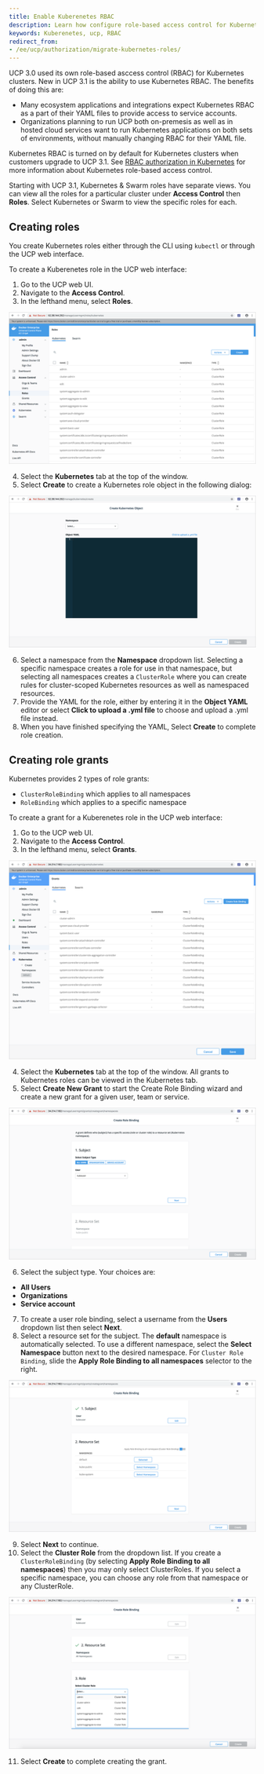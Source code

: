 ```yaml
---
title: Enable Kuberenetes RBAC
description: Learn how configure role-based access control for Kubernetes
keywords: Kuberenetes, ucp, RBAC
redirect_from:
- /ee/ucp/authorization/migrate-kubernetes-roles/
---
```


UCP 3.0 used its own role-based asccess control (RBAC) for Kubernetes clusters. New in UCP 3.1 is the ability to use Kubernetes RBAC. The benefits of doing this are:

- Many ecosystem applications and integrations expect Kubernetes RBAC as a part of their YAML files to provide access to service accounts.
- Organizations planning to run UCP both on-premesis as well as in hosted cloud services want to run Kubernetes applications on both sets of environments, without manually changing RBAC for their YAML file.

Kubernetes RBAC is turned on by default for Kubernetes clusters when customers upgrade to UCP 3.1. See [RBAC authorization in Kubernetes](https://v1-8.docs.kubernetes.io/docs/admin/authorization/rbac/) for more information about Kubernetes role-based access control.

Starting with UCP 3.1, Kubernetes & Swarm roles have separate views. You can view all the roles for a particular cluster under **Access Control** then **Roles**. Select Kubernetes or Swarm to view the specific roles for each.

## Creating roles

You create Kubernetes roles either through the CLI using `kubectl` or through the UCP web interface.

To create a Kuberenetes role in the UCP web interface:

1. Go to the UCP web UI.
2. Navigate to the **Access Control**.
3. In the lefthand menu, select **Roles**.

![Kubernetes Grants in UCP](/ee/ucp/images/kube-rbac-roles.png)

4. Select the **Kubernetes** tab at the top of the window.
5. Select **Create** to create a Kubernetes role object in the following dialog:

![Kubernetes Role Creation in UCP](/ee/ucp/images/kube-role-create.png)

6. Select a namespace from the **Namespace** dropdown list. Selecting a specific namespace creates a role for use in that namespace, but selecting all namespaces creates a `ClusterRole` where you can create rules for cluster-scoped Kubernetes resources as well as namespaced resources.
7. Provide the YAML for the role, either by entering it in the **Object YAML** editor or select **Click to upload a .yml file** to choose and upload a .yml file instead.
8. When you have finished specifying the YAML, Select **Create** to complete role creation.


## Creating role grants

Kubernetes provides 2 types of role grants:

- `ClusterRoleBinding` which applies to all namespaces
- `RoleBinding` which applies to a specific namespace

To create a grant for a Kuberenetes role in the UCP web interface:

1. Go to the UCP web UI.
2. Navigate to the **Access Control**.
3. In the lefthand menu, select  **Grants**.

![Kubernetes Grants in UCP](/ee/ucp/images/kube-rbac-grants.png)

4. Select the **Kubernetes** tab at the top of the window. All grants to Kubernetes roles can be viewed in the Kubernetes tab.
5. Select **Create New Grant** to start the Create Role Binding wizard and create a new grant for a given user, team or service.

![Kubernetes Create Role Binding in UCP](../../images/kube-grant-wizard.png)

6. Select the subject type. Your choices are:
-  **All Users**
-  **Organizations**
-  **Service account**
7. To create a user role binding, select a username from the **Users** dropdown list then select **Next**.
8. Select a resource set for the subject. The **default** namespace is automatically selected. To use a different namespace, select the **Select Namespace** button next to the desired namespace. For `Cluster Role Binding`, slide the **Apply Role Binding to all namespaces** selector to the right.

![Kubernetes Create User Role Binding in UCP](/ee/ucp/images/kube-grant-rolebinding.png)

9. Select **Next** to continue.
10. Select the **Cluster Role** from the dropdown list. If you create a `ClusterRoleBinding` (by selecting **Apply Role Binding to all namespaces**) then you may only select ClusterRoles. If you select a specific namespace, you can choose any role from that namespace or any ClusterRole.

![Kubernetes Select Cluster Role in UCP](/ee/ucp/images/kube-grant-roleselect.png)

11. Select **Create** to complete creating the grant.
